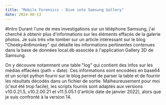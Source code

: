 ```yaml
---
title: "Mobile Forensics - Dive into Samsung Gallery"
date: 2024-08-13
---
```


#Intro
Durant l'une de mes investigations sur un téléphone Samsung, j'ai cherché à obtenir plus d'informations sur les éléments effacés de la galerie photos. Je suis très vite tomber sur un article intéressant sur le blog "Cheeky4n6monkey" qui détaille les informations pertinentes contenues dans la base de données local.db associée à l'application Gallery 3D de Samsung.

On y découvre notamment une table "log" qui contient des infos sur les médias effacées (path + date). Ces informations sont encodées en base64 et un script python fourni sur le blog permet de parser la table et de fournir les résultats décodés dans un fichier de sortie. Malheureusement pour moi (c'eut été trop facile), les scripts fournis sont adaptés aux versions v10.0.21.5, v10.2.00.21 et v11.5.05.1 (l'article date de janvier 2022), alors que je suis confronté à la version 14.

